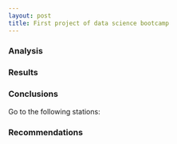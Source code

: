 ```yaml
---
layout: post
title: First project of data science bootcamp
---
```


### Analysis

### Results

### Conclusions

Go to the following stations:

### Recommendations
